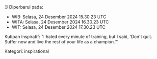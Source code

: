 ⏰ Diperbarui pada:
- WIB: Selasa, 24 Desember 2024 15.30.23 UTC
- WITA: Selasa, 24 Desember 2024 16.30.23 UTC
- WIT: Selasa, 24 Desember 2024 17.30.23 UTC

Kutipan Inspiratif:
"I hated every minute of training, but I said, 'Don't quit. Suffer now and live the rest of your life as a champion.'"


Kategori: inspirational

